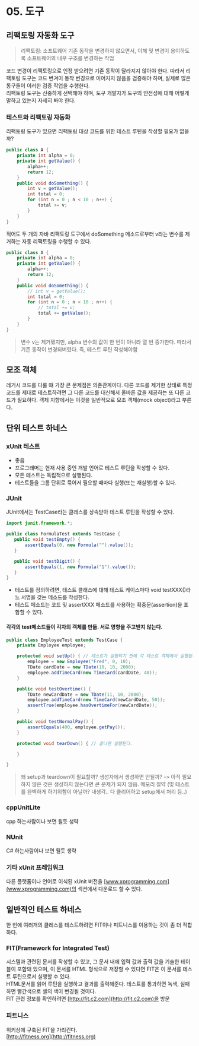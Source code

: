 # 05. 도구

## 리팩토링 자동화 도구
> 리팩토링: 소프트웨어 기존 동작을 변경하지 않으면서, 이해 및 변경이 용이하도록 소프트웨어의 내부 구조를 변경하는 작업  

코드 변경이 리팩토링으로 인정 받으려면 기존 동작이 달라지지 않아야 한다. 따라서 리팩토링 도구는 코드 변겨이 동작 변경으로 이어지지 않음을 검증해야 하며, 실제로 많은 동구들이 이러한 검증 작업을 수행한다.  
리팩토링 도구는 신중하게 선택해야 하며, 도구 개발자가 도구의 안전성에 대해 어떻게 말하고 있는지 자세히 봐야 한다.  

### 테스트와 리팩토링 자동화
리팩토링 도구가 있으면 리팩토링 대상 코드를 위한 테스트 루틴을 작성할 필요가 없을까?
```Java
public class A {
    private int alpha = 0;
    private int getValue() {
        alpha++;
        return 12;
    }
    public void doSomething() {
        int v = getValue();
        int total = 0;
        for (int n = 0 ; n < 10 ; n++) {
            total += v;
        }
    }
}
```
적어도 두 개의 자바 리팩토링 도구에서 doSomething 메소드로부터 v라는 변수를 제거하는 자동 리팩토링을 수행할 수 있다. 
```Java
public class A {
    private int alpha = 0;
    private int getValue() {
        alpha++;
        return 12;
    }
    public void doSomething() {
        // int v = getValue();
        int total = 0;
        for (int n = 0 ; n < 10 ; n++) {
            // total += v;
            total += getValue();
        }
    }
}
```
> 변수 v는 제거됐지만, alpha 변수의 값이 한 번이 아니라 열 번 증가한다. 따라서 기존 동작이 변경되버렸다. 즉, 테스트 루틴 작성해야함

## 모조 객체
레거시 코드를 다룰 떄 가장 큰 문제점은 의존관계이다. 다른 코드를 제거한 상태로 특정 코드를 제대로 테스트하려면 그 다른 코드를 대신해서 올바른 값을 제공하는 또 다른 코드가 필요하다. 객체 지향에서는 이것을 일반적으로 모조 객체(mock object)라고 부른다.

## 단위 테스트 하네스
### xUnit 테스트
 - 좋음
 - 프로그래머는 현재 사용 중인 개발 언어로 테스트 루틴을 작성할 수 있다. 
 - 모든 테스트는 독립적으로 실행된다.
 - 테스트들을 그룹 단위로 묶어서 필요할 때마다 실행(또는 재실행)할 수 있다.

 ### JUnit
 JUnit에서는 TestCase라는 클래스를 상속받아 테스트 루틴을 작성할 수 있다.
 ```Java
 import junit.framework.*;

 public class FormulaTest extends TestCase {
    public void testEmpty() {
        assertEquals(0, new Formula("").value());
    }

    public void testDigit() {
        assertEquals(1, new Formula("1").value());
    }
 }

 ```
  - 테스트를 정의하려면, 테스트 클래스에 대해 테스트 케이스마다 void testXXX()라느 서명을 갖는 메소드를 작성한다. 
  - 테스트 메소드는 코드 및 assertXXX 메소드를 사용하는 확중문(assertion)을 포함할 수 있다.

#### 각각의 test메소드들이 각자의 객체를 만듦. 서로 영향을 주고받지 않는다.
```Java
public class EmployeeTest extends TestCase {
    private Employee employee;

    protected void setUp() { // 테스트가 실행되기 전에 각 테스트 객체에서 실행된다. 이 메소드를 사용하면 테스트에서 사용될 일련의 객체들이 생성된다.
        employee = new Employee("Fred", 0, 10);
        TDate cardDate = new TDate(10, 10, 2000);
        employee.addTimeCard(new TimeCard(cardDate, 40));
    }

    public void testOvertime() {
        TDate newCardDate = new TDate(11, 10, 2000);
        employee.addTimeCard(new TimeCard(newCardDate, 50));
        assertTrue(employee.hasOvertimeFor(newCardDate));
    }

    public void testNormalPay() {
        assertEquals(400, employee.getPay());
    }

    protected void tearDown() { // 끝나면 실행된다.

    }

}
```
> 왜 setup과 teardown이 필요할까? 생성자에서 생성하면 안될까? -> 아직 필요하지 않은 것은 생성하지 않는다면 큰 문제가 되지 않음. 메모리 절약 (및 테스트를 완벽하게 하기위함이 아닐까? 내생각.. 다 클리어하고 setup에서 처리 등..)

### cppUnitLite
cpp 하는사람이나 보면 될듯 생략

### NUnit
C# 하는사람이나 보면 될듯 생략

### 기타 xUnit 프레임워크
다른 플랫폼이나 언어로 이식된 xUnit 버전을 [www.xprogramming.com](www.xprogramming.com)의 섹션에서 다운로드 할 수 있다.

## 일반적인 테스트 하네스
한 번에 여러개의 클레스를 테스트하려면 FIT이나 피트니스를 이용하는 것이 좀 더 적합하다.

### FIT(Framework for Integrated Test)
시스템과 관련된 문서를 작성할 수 있고, 그 문서 내에 입력 값과 출력 값을 기술한 테이블이 포함돼 있으며, 이 문서를 HTML 형식으로 저장할 수 있다면 FIT은 이 문서를 테스트 루틴으로서 실행할 수 있다.  
HTML문서를 읽어 루틴을 실행하고 결과를 출력해준다. 테스트를 통과하면 녹색, 실패하면 빨간색으로 셀의 색이 변경될 것이다.  
FIT 관련 정보를 확인하려면 [http://fit.c2.com](http://fit.c2.com)을 방문

### 피트니스
위키상에 구축된 FIT을 가리킨다.  
[http://fitness.org](http://fitness.org)































